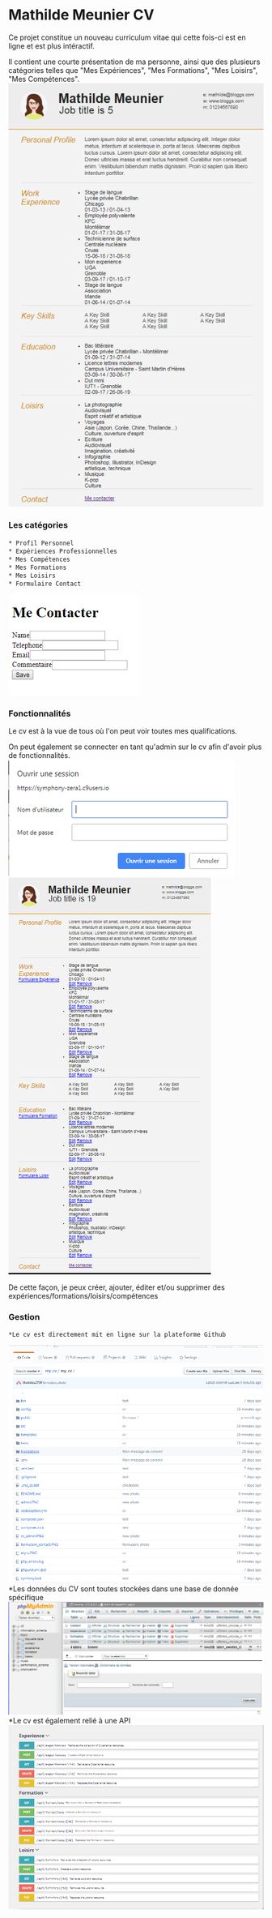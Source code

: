 # Mathilde Meunier CV

Ce projet constitue un nouveau curriculum vitae qui cette fois-ci est en ligne et est plus intéractif. 

Il contient une courte présentation de ma personne, ainsi que des plusieurs catégories telles que
"Mes Expériences", "Mes Formations", "Mes Loisirs", "Mes Compétences". 
![screenshot](https://github.com/Mathilde2709/my_cv/blob/master/my_cv/mycv.PNG?raw=true)

### Les catégories 
    * Profil Personnel
    * Expériences Professionnelles
    * Mes Compétences
    * Mes Formations
    * Mes Loisirs
    * Formulaire Contact
![screenshot](https://github.com/Mathilde2709/my_cv/blob/master/my_cv/formulaire_contact.PNG)
    
### Fonctionnalités
Le cv est à la vue de tous où l'on peut voir toutes mes qualifications. 

On peut également se connecter en tant qu'admin sur le cv afin d'avoir plus de fonctionnalités.
![screenshot](https://github.com/Mathilde2709/my_cv/blob/master/my_cv/admin.PNG)
![screenshot](https://github.com/Mathilde2709/my_cv/blob/master/my_cv/cv_admin.PNG)

De cette façon, je peux créer, ajouter, éditer et/ou supprimer des expériences/formations/loisirs/compétences


### Gestion
    *Le cv est directement mit en ligne sur la plateforme Github
![screenshot](https://github.com/Mathilde2709/my_cv/blob/master/my_cv/github.PNG)
    *Les données du CV sont toutes stockées dans une base de donnée spécifique
![screenshot](https://github.com/Mathilde2709/my_cv/blob/master/my_cv/sql.PNG)
    *Le cv est également relié à une API
![screenshot](https://github.com/Mathilde2709/my_cv/blob/master/my_cv/api.PNG)


